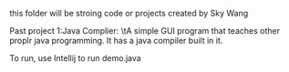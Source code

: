 this folder will be stroing code or projects created by Sky Wang


Past project 1:Java Complier:
\tA simple GUI program that teaches other proplr java programming. It has a java compiler built in it.

  To run, use Intellij to run demo.java
